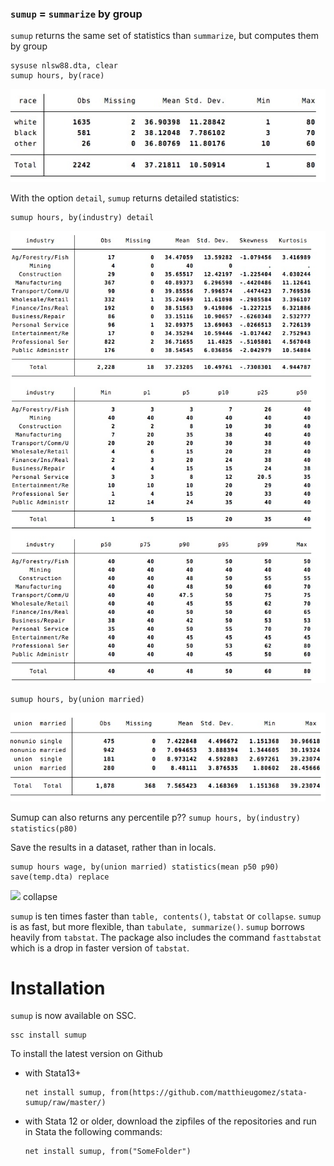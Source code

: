 



### `sumup`  = `summarize` by group

`sumup` returns the same set of statistics than `summarize`, but computes them by group

```
sysuse nlsw88.dta, clear
sumup hours, by(race) 
```
![](img/sum.jpg)

With the option `detail`, `sumup` returns detailed statistics:
```
sumup hours, by(industry) detail
```
![](img/sumdetail.jpg)


```
sumup hours, by(union married) 
```
![](img/sumgroups.jpg)






Sumup can also returns any percentile p??
```sumup hours, by(industry) statistics(p80)```


Save the results in a dataset, rather than in locals.

```
sumup hours wage, by(union married) statistics(mean p50 p90) save(temp.dta) replace
```
![](img/sumcollapse2.jpg)
collapse


`sumup` is ten times faster than `table, contents()`, `tabstat` or `collapse`. `sumup` is as fast, but more flexible, than `tabulate, summarize()`.
`sumup` borrows heavily  from `tabstat`.  The package also includes the command `fasttabstat` which is a drop in faster version of `tabstat`.


# Installation
`sumup` is now available on SSC. 

```
ssc install sumup
```

To install the latest version  on Github 
- with Stata13+
	```
	net install sumup, from(https://github.com/matthieugomez/stata-sumup/raw/master/)
	```

- with Stata 12 or older, download the zipfiles of the repositories and run in Stata the following commands:
	```
	net install sumup, from("SomeFolder")
	```
